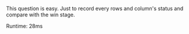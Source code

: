 This question is easy. Just to record every rows and column's status and compare with the win stage.

Runtime: 28ms
